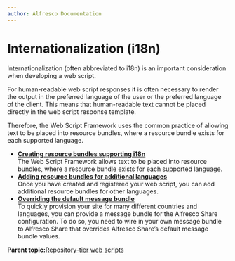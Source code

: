```yaml
---
author: Alfresco Documentation
---
```


# Internationalization \(i18n\)

Internationalization \(often abbreviated to i18n\) is an important consideration when developing a web script.

For human-readable web script responses it is often necessary to render the output in the preferred language of the user or the preferred language of the client. This means that human-readable text cannot be placed directly in the web script response template.

Therefore, the Web Script Framework uses the common practice of allowing text to be placed into resource bundles, where a resource bundle exists for each supported language.

-   **[Creating resource bundles supporting i18n](../tasks/ws-I18N.md)**  
The Web Script Framework allows text to be placed into resource bundles, where a resource bundle exists for each supported language.
-   **[Adding resource bundles for additional languages](../tasks/ws-I18N-german.md)**  
Once you have created and registered your web script, you can add additional resource bundles for other languages.
-   **[Overriding the default message bundle](../concepts/kb-preset-internationalization.md)**  
To quickly provision your site for many different countries and languages, you can provide a message bundle for the Alfresco Share configuration. To do so, you need to wire in your own message bundle to Alfresco Share that overrides Alfresco Share’s default message bundle values.

**Parent topic:**[Repository-tier web scripts](../concepts/ws-overview.md)

